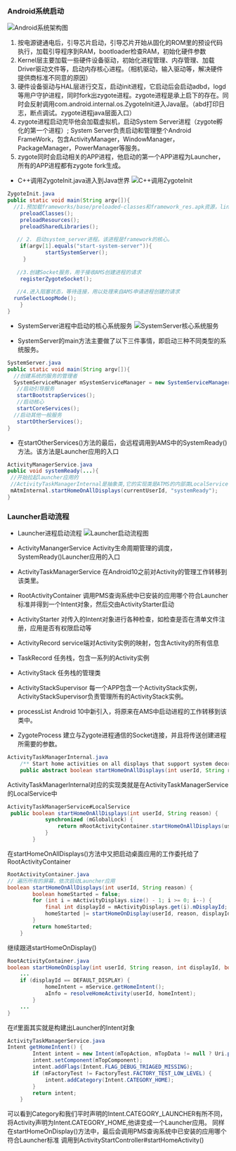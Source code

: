 ### Android系统启动
![Android系统架构图](img\Android架构.png "Android系统架构")
1. 按电源键通电后，引导芯片启动，引导芯片开始从固化的ROM里的预设代码执行，加载引导程序到RAM，bootloader检查RAM，初始化硬件参数
2. Kernel层主要加载一些硬件设备驱动，初始化进程管理、内存管理、加载Driver驱动文件等，启动内存核心进程。（相机驱动，输入驱动等，解决硬件提供商标准不同意的原因）
3. 硬件设备驱动与HAL层进行交互，启动init进程，它启动后会启动adbd，logd等用户守护进程，同时fork出zygote进程。zygote进程是承上启下的存在。同时会反射调用com.android.internal.os.ZygoteInit进入Java层。（abd打印日志，断点调试。zygote进程java层面入口）
4. zygote进程启动完毕他会加载虚拟机，启动System Server进程（zygote孵化的第一个进程）;
System Server负责启动和管理整个Android FrameWork，包含ActivityManager，WindowManager，PackageManager，PowerManager等服务。
5. zygote同时会启动相关的APP进程，他启动的第一个APP进程为Launcher，所有的APP进程都有zygote fork生成。

* C++调用ZygoteInit.java进入到Java世界
![C++调用ZygoteInit](img\C++调用ZygoteInit.png "C++调用ZygoteInit")

``` java
ZygoteInit.java
public static void main(String argv[]){
  //1.预加载frameworks/base/preloaded-classes和framework_res.apk资源，linux在fork进程时，只是为子进程创建一个数据结构，使子进程地址空间映射到与父进程相同的物理内存空间。虚拟机的创建也是实例拷贝,共享系统资源，如果每创建一个虚拟机都加载一份系统资源，将会非常耗时和浪费。子进程在刚fork生成时，完全共享父进程的进程物理空间，采用写时复制的方式共享资源。(提高APP启动的响应速度)
    preloadClasses();
    preloadResources();
    preloadSharedLibraries();
       
   // 2. 启动system_server进程。该进程是framework的核心。
    if(argv[1].equals("start-system-server")){
            startSystemServer(); 
     } 
  
   //3.创建Socket服务，用于接收AMS创建进程的请求
    registerZygoteSocket();
  
   //4.进入阻塞状态，等待连接，用以处理来自AMS申请进程创建的请求
  runSelectLoopMode(); 
    } 
}
```
* SystemServer进程中启动的核心系统服务
![SystemServer核心系统服务](img\SystemServer核心系统服务.png "SystemServer核心系统服务")

* SystemServer的main方法主要做了以下三件事情，即启动三种不同类型的系统服务。
``` java
SystemServer.java
public static void main(String argv[]){
  //创建系统的服务的管理者
  SystemServiceManager mSystemServiceManager = new SystemServiceManager(mSystemContext);
   //启动引导服务
   startBootstrapServices();
   //启动核心
   startCoreServices();
  //启动其他一般服务
   startOtherServices();
}
```

* 在startOtherServices()方法的最后，会远程调用到AMS中的SystemReady()方法。该方法是Launcher应用的入口
``` java
ActivityManagerService.java
public void systemReady(...){
 //开始拉起launcher应用的
 //ActivityTaskManagerInternal是抽象类,它的实现类是ATMS的内部类LocalService
 mAtmInternal.startHomeOnAllDisplays(currentUserId, "systemReady");
}  
```

### Launcher启动流程
* Launcher进程启动流程
![Launcher启动流程图](img\Launcher启动流程图.png "Launcher启动流程图")

* ActivityManangerService Activity生命周期管理的调度，SystemReady()Launcher应用的入口
* ActivityTaskManagerService 在Android10之前对Activity的管理工作转移到该类里。
* RootActivityContainer 调用PMS查询系统中已安装的应用哪个符合Launcher标准并得到一个Intent对象，然后交由ActivityStarter启动
* ActivityStarter 对传入的Intent对象进行各种检查，如检查是否在清单文件注册，应用是否有权限启动等
* ActivityRecord service端对Activity实例的映射，包含Activity的所有信息
* TaskRecord 任务栈，包含一系列的Activity实例
* ActivityStack 任务栈的管理类
* ActivityStackSupervisor 每一个APP包含一个ActivityStack实例，ActivityStackSupervisor负责管理所有的ActivityStack实例。
* processList Android 10中新引入，将原来在AMS中启动进程的工作转移到该类中。
* ZygoteProcess 建立与Zygote进程通信的Socket连接，并且将传送创建进程所需要的参数。

``` java
ActivityTaskManagerInternal.java
    /** Start home activities on all displays that support system decorations. */
    public abstract boolean startHomeOnAllDisplays(int userId, String reason);
```
ActivityTaskManagerInternal对应的实现类就是在ActivityTaskManagerService的LocalService中
``` java
ActivityTaskManagerService#LocalService
 public boolean startHomeOnAllDisplays(int userId, String reason) {
            synchronized (mGlobalLock) {
                return mRootActivityContainer.startHomeOnAllDisplays(userId, reason);
            }
        }
```
在startHomeOnAllDisplays()方法中又把启动桌面应用的工作委托给了RootActivityContainer

``` java
RootActivityContainer.java
// 遍历所有的屏幕，依次启动Launcher应用
boolean startHomeOnAllDisplays(int userId, String reason) {
        boolean homeStarted = false;
        for (int i = mActivityDisplays.size() - 1; i >= 0; i--) {
            final int displayId = mActivityDisplays.get(i).mDisplayId;
            homeStarted |= startHomeOnDisplay(userId, reason, displayId);
        }
        return homeStarted;
    }
```
继续跟进startHomeOnDisplay()
``` java
RootActivityContainer.java
boolean startHomeOnDisplay(int userId, String reason, int displayId, boolean allowInstrumenting, boolean fromHomeKey) {
    ...
    if (displayId == DEFAULT_DISPLAY) {
            homeIntent = mService.getHomeIntent();
            aInfo = resolveHomeActivity(userId, homeIntent);
        }
    ...
}
```
在if里面其实就是构建出Launcher的Intent对象

``` java
ActivityTaskManagerService.java
Intent getHomeIntent() {
        Intent intent = new Intent(mTopAction, mTopData != null ? Uri.parse(mTopData) : null);
        intent.setComponent(mTopComponent);
        intent.addFlags(Intent.FLAG_DEBUG_TRIAGED_MISSING);
        if (mFactoryTest != FactoryTest.FACTORY_TEST_LOW_LEVEL) {
            intent.addCategory(Intent.CATEGORY_HOME);
        }
        return intent;
    }
```
可以看到Category和我们平时声明的Intent.CATEGORY_LAUNCHER有所不同，将Activity声明为Intent.CATEGORY_HOME,他讲变成一个Launcher应用。
同样在startHomeOnDisplay()方法中，最后会调用PMS查询系统中已安装的应用哪个符合Launcher标准
调用到ActivityStartController#startHomeActivity()

